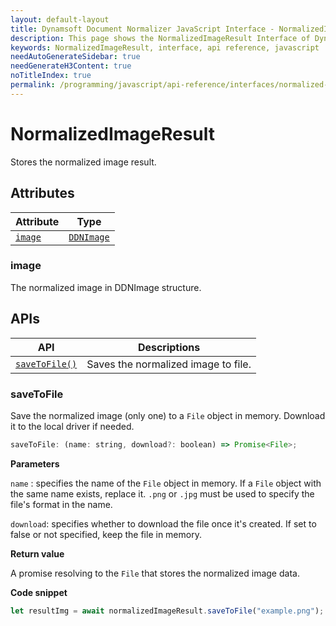 ```yaml
---
layout: default-layout
title: Dynamsoft Document Normalizer JavaScript Interface - NormalizedImageResult
description: This page shows the NormalizedImageResult Interface of Dynamsoft Document Normalizer for JavaScript SDK.
keywords: NormalizedImageResult, interface, api reference, javascript
needAutoGenerateSidebar: true
needGenerateH3Content: true
noTitleIndex: true
permalink: /programming/javascript/api-reference/interfaces/normalized-image-result-v1.0.10.html
---
```


# NormalizedImageResult

Stores the normalized image result.

## Attributes

| Attribute | Type |
| --------- | ---- |
| [`image`](#image) | [`DDNImage`](ddn-image.md) |

### image

The normalized image in DDNImage structure.

## APIs

| API | Descriptions |
| --------- | ------------ |
| [`saveToFile()`](#savetofile) | Saves the normalized image to file. |

### saveToFile

Save the normalized image (only one) to a `File` object in memory. Download it to the local driver if needed.

```js
saveToFile: (name: string, download?: boolean) => Promise<File>;
```

**Parameters**

`name` : specifies the name of the `File` object in memory. If a `File` object with the same name exists, replace it. `.png` or `.jpg` must be used to specify the file's format in the name.

`download`: specifies whether to download the file once it's created. If set to false or not specified, keep the file in memory.

**Return value**

A promise resolving to the `File` that stores the normalized image data. 

**Code snippet**

```js
let resultImg = await normalizedImageResult.saveToFile("example.png"); //.png or .jpg must be used in the name
```
